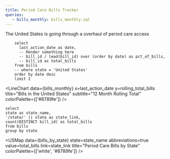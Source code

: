 ```yaml
---
title: Period Care Bills Tracker
queries:
   - bills_monthly: bills_monthly.sql
---
```


The United States is going through a overhaul of period care access 

```bills_most_recent
    select
      last_action_date as date,
      -- Render something here
      -- bill_id / lead(bill_id) over (order by date) as pct_of_bills,
      -- bill_id as total_bills
    from bills
    -- where state = 'United States'
    order by date desc
    limit 2
```

<!-- FIXME Not over time -->
<LineChart
  data={bills_monthly}
  x=last_action_date
  y=rolling_total_bills
  title="Bills in the United States"
  subtitle="12 Month Rolling Total"
  colorPalette={['#8789fe']}
/>


```bills_by_state
select
state as state_name,
'/state/' || state as state_link,
count(DISTINCT bill_id) as total_bills
from bills
group by state
```

<USMap
  data={bills_by_state}
  state=state_name
  abbreviations=true
  value=total_bills
  link=state_link
  title="Period Care Bills by State"
  colorPalette={['white', '#8789fe']}
/>
